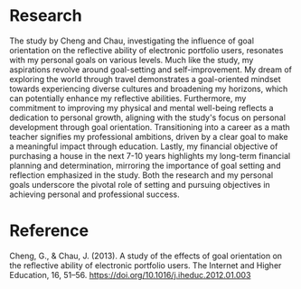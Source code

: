 # Research
The study by Cheng and Chau, investigating the influence of goal orientation on the reflective ability of electronic portfolio users, resonates with my personal goals on various levels. Much like the study, my aspirations revolve around goal-setting and self-improvement. My dream of exploring the world through travel demonstrates a goal-oriented mindset towards experiencing diverse cultures and broadening my horizons, which can potentially enhance my reflective abilities. Furthermore, my commitment to improving my physical and mental well-being reflects a dedication to personal growth, aligning with the study's focus on personal development through goal orientation. Transitioning into a career as a math teacher signifies my professional ambitions, driven by a clear goal to make a meaningful impact through education. Lastly, my financial objective of purchasing a house in the next 7-10 years highlights my long-term financial planning and determination, mirroring the importance of goal setting and reflection emphasized in the study. Both the research and my personal goals underscore the pivotal role of setting and pursuing objectives in achieving personal and professional success.

# Reference
Cheng, G., & Chau, J. (2013). A study of the effects of goal orientation on the reflective ability of electronic portfolio users. The Internet and Higher Education, 16, 51–56. https://doi.org/10.1016/j.iheduc.2012.01.003
